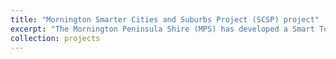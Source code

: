 ```yaml
---
title: "Mornington Smarter Cities and Suburbs Project (SCSP) project"
excerpt: "The Mornington Peninsula Shire (MPS) has developed a Smart Technology project to address growing demand on parking and amenity facilities in towns particularly with high tourist attraction. There is an increasing pressure to understand the volume of pedestrians, public transport users, and road users (in particular, private vehicle drivers) throughout the major townships in MPS and meet the increasing demand . The ability to model future scenarios will provide a basis to plan infrastructure, provide better routing recommendations, and to assist the planning of events throughout the Shire . Latest smart technology has been sourced along with high - level expertise to develop the necessary systems to gather and translate data into productive outcomes to provide better service s to the community and tourists. The targeted parking and amenities in the high demand towns have varying operations that need specific sensor types to provide the required data. Consequently, the sensor s will require the development and implementation of a tailored system to gather the data and provide information for the community, visitors , Council service teams and planners. This project allows the Shire to demonstrate the use of smart technologies to improve liveability of busy towns and to enable informed decision making. ![test1](images/profile.jpg) ![test2](images/Project_plan_MPS_v12.jpg)" 
collection: projects
---
```

